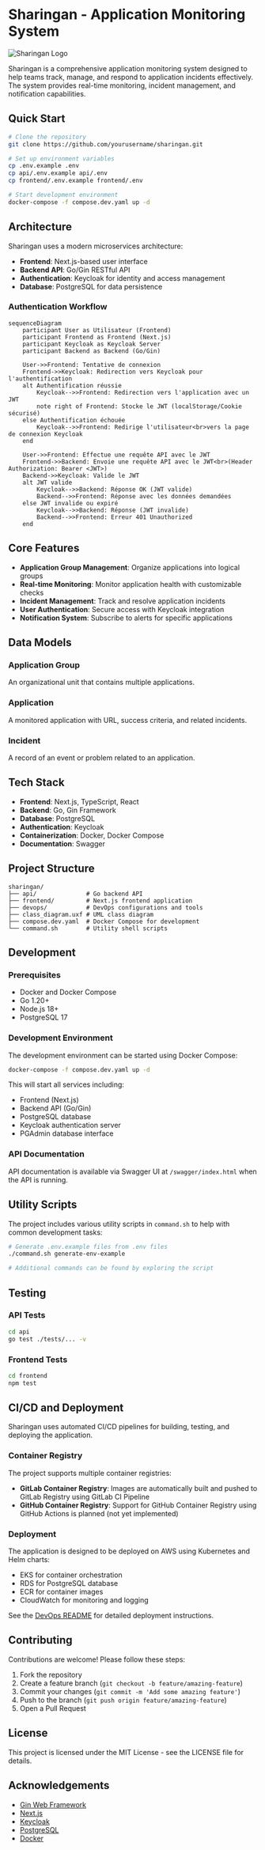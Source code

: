 
# Sharingan - Application Monitoring System

![Sharingan Logo](https://placeholder.com/logo.png)

Sharingan is a comprehensive application monitoring system designed to help teams track, manage, and respond to application incidents effectively. The system provides real-time monitoring, incident management, and notification capabilities.

## Quick Start

```bash
# Clone the repository
git clone https://github.com/yourusername/sharingan.git

# Set up environment variables
cp .env.example .env
cp api/.env.example api/.env
cp frontend/.env.example frontend/.env

# Start development environment
docker-compose -f compose.dev.yaml up -d
```

## Architecture

Sharingan uses a modern microservices architecture:

- **Frontend**: Next.js-based user interface
- **Backend API**: Go/Gin RESTful API
- **Authentication**: Keycloak for identity and access management
- **Database**: PostgreSQL for data persistence

### Authentication Workflow
```mermaid
sequenceDiagram
    participant User as Utilisateur (Frontend)
    participant Frontend as Frontend (Next.js)
    participant Keycloak as Keycloak Server
    participant Backend as Backend (Go/Gin)
    
    User->>Frontend: Tentative de connexion
    Frontend->>Keycloak: Redirection vers Keycloak pour l'authentification
    alt Authentification réussie
        Keycloak-->>Frontend: Redirection vers l'application avec un JWT
        note right of Frontend: Stocke le JWT (localStorage/Cookie sécurisé)
    else Authentification échouée
        Keycloak-->>Frontend: Redirige l'utilisateur<br>vers la page de connexion Keycloak
    end
    
    User->>Frontend: Effectue une requête API avec le JWT
    Frontend->>Backend: Envoie une requête API avec le JWT<br>(Header Authorization: Bearer <JWT>)
    Backend->>Keycloak: Valide le JWT
    alt JWT valide
        Keycloak-->>Backend: Réponse OK (JWT valide)
        Backend-->>Frontend: Réponse avec les données demandées
    else JWT invalide ou expiré
        Keycloak-->>Backend: Réponse (JWT invalide)
        Backend-->>Frontend: Erreur 401 Unauthorized
    end
```

## Core Features

- **Application Group Management**: Organize applications into logical groups
- **Real-time Monitoring**: Monitor application health with customizable checks
- **Incident Management**: Track and resolve application incidents
- **User Authentication**: Secure access with Keycloak integration
- **Notification System**: Subscribe to alerts for specific applications

## Data Models

### Application Group
An organizational unit that contains multiple applications.

### Application
A monitored application with URL, success criteria, and related incidents.

### Incident
A record of an event or problem related to an application.

## Tech Stack

- **Frontend**: Next.js, TypeScript, React
- **Backend**: Go, Gin Framework
- **Database**: PostgreSQL
- **Authentication**: Keycloak
- **Containerization**: Docker, Docker Compose
- **Documentation**: Swagger

## Project Structure

```
sharingan/
├── api/              # Go backend API
├── frontend/         # Next.js frontend application
├── devops/           # DevOps configurations and tools
├── class_diagram.uxf # UML class diagram
├── compose.dev.yaml  # Docker Compose for development
└── command.sh        # Utility shell scripts
```

## Development

### Prerequisites

- Docker and Docker Compose
- Go 1.20+
- Node.js 18+
- PostgreSQL 17

### Development Environment

The development environment can be started using Docker Compose:

```bash
docker-compose -f compose.dev.yaml up -d
```

This will start all services including:
- Frontend (Next.js)
- Backend API (Go/Gin)
- PostgreSQL database
- Keycloak authentication server
- PGAdmin database interface

### API Documentation

API documentation is available via Swagger UI at `/swagger/index.html` when the API is running.

## Utility Scripts

The project includes various utility scripts in `command.sh` to help with common development tasks:

```bash
# Generate .env.example files from .env files
./command.sh generate-env-example

# Additional commands can be found by exploring the script
```

## Testing

### API Tests

```bash
cd api
go test ./tests/... -v
```

### Frontend Tests

```bash
cd frontend
npm test
```

## CI/CD and Deployment

Sharingan uses automated CI/CD pipelines for building, testing, and deploying the application.

### Container Registry

The project supports multiple container registries:

- **GitLab Container Registry**: Images are automatically built and pushed to GitLab Registry using GitLab CI Pipeline
- **GitHub Container Registry**: Support for GitHub Container Registry using GitHub Actions is planned (not yet implemented)

### Deployment

The application is designed to be deployed on AWS using Kubernetes and Helm charts:

- EKS for container orchestration
- RDS for PostgreSQL database
- ECR for container images
- CloudWatch for monitoring and logging

See the [DevOps README](./devops/README.md) for detailed deployment instructions.

## Contributing

Contributions are welcome! Please follow these steps:

1. Fork the repository
2. Create a feature branch (`git checkout -b feature/amazing-feature`)
3. Commit your changes (`git commit -m 'Add some amazing feature'`)
4. Push to the branch (`git push origin feature/amazing-feature`)
5. Open a Pull Request

## License

This project is licensed under the MIT License - see the LICENSE file for details.

## Acknowledgements

- [Gin Web Framework](https://github.com/gin-gonic/gin)
- [Next.js](https://nextjs.org/)
- [Keycloak](https://www.keycloak.org/)
- [PostgreSQL](https://www.postgresql.org/)
- [Docker](https://www.docker.com/) 